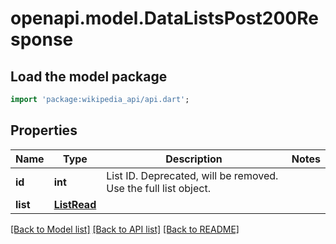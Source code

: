 # openapi.model.DataListsPost200Response

## Load the model package
```dart
import 'package:wikipedia_api/api.dart';
```

## Properties
Name | Type | Description | Notes
------------ | ------------- | ------------- | -------------
**id** | **int** | List ID.  Deprecated, will be removed. Use the full list object.  | 
**list** | [**ListRead**](ListRead.md) |  | 

[[Back to Model list]](../README.md#documentation-for-models) [[Back to API list]](../README.md#documentation-for-api-endpoints) [[Back to README]](../README.md)


